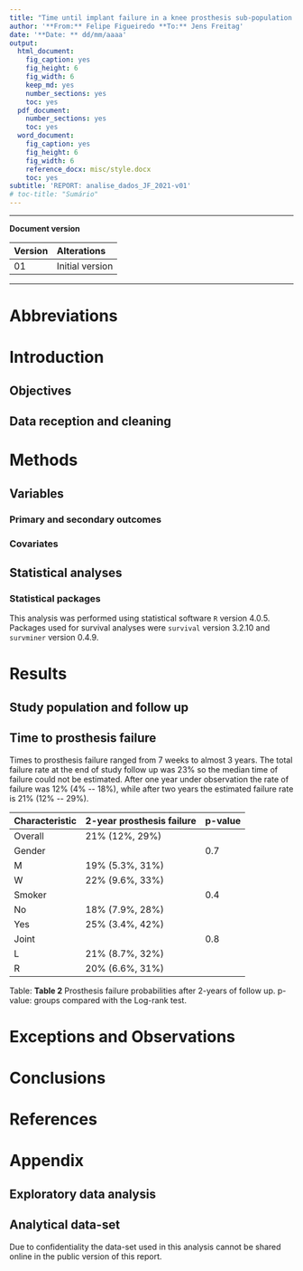 ```yaml
---
title: "Time until implant failure in a knee prosthesis sub-population of the Helios Klinikum Berlin-Buch hospitals"
author: '**From:** Felipe Figueiredo **To:** Jens Freitag'
date: '**Date: ** dd/mm/aaaa'
output:
  html_document:
    fig_caption: yes
    fig_height: 6
    fig_width: 6
    keep_md: yes
    number_sections: yes
    toc: yes
  pdf_document:
    number_sections: yes
    toc: yes
  word_document:
    fig_caption: yes
    fig_height: 6
    fig_width: 6
    reference_docx: misc/style.docx
    toc: yes
subtitle: 'REPORT: analise_dados_JF_2021-v01'
# toc-title: "Sumário"
---
```




---

**Document version**


|Version |Alterations     |
|:-------|:---------------|
|01      |Initial version |

---

# Abbreviations

# Introduction

## Objectives

## Data reception and cleaning

# Methods



## Variables

### Primary and secondary outcomes

### Covariates

## Statistical analyses

### Statistical packages

This analysis was performed using statistical software `R` version 4.0.5.
Packages used for survival analyses were `survival` version 3.2.10 and `survminer` version 0.4.9.

# Results

## Study population and follow up

## Time to prosthesis failure


Times to prosthesis failure ranged from 7 weeks to almost 3 years.
The total failure rate at the end of study follow up was 23% so the median time of failure could not be estimated.
After one year under observation the rate of failure was 12% (4% -- 18%), while after two years the estimated failure rate is 21% (12% -- 29%).


|**Characteristic** |2-year prosthesis failure |**p-value** |
|:------------------|:-------------------------|:-----------|
|Overall            |21% (12%, 29%)            |            |
|Gender             |                          |0.7         |
|M                  |19% (5.3%, 31%)           |            |
|W                  |22% (9.6%, 33%)           |            |
|Smoker             |                          |0.4         |
|No                 |18% (7.9%, 28%)           |            |
|Yes                |25% (3.4%, 42%)           |            |
|Joint              |                          |0.8         |
|L                  |21% (8.7%, 32%)           |            |
|R                  |20% (6.6%, 31%)           |            |

Table: **Table 2** Prosthesis failure probabilities after 2-years of follow up.
p-value: groups compared with the Log-rank test.

# Exceptions and Observations

# Conclusions

# References

# Appendix

## Exploratory data analysis

## Analytical data-set

Due to confidentiality the data-set used in this analysis cannot be shared online in the public version of this report.



